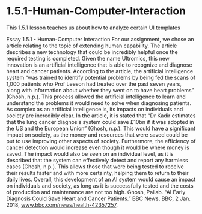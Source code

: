 # 1.5.1-Human-Computer-Interaction
This 1.5.1 lesson teaches us about how to analyze certain UI templates

Essay 
1.5.1 - Human-Computer Interaction
For our assignment, we chose an article relating to the topic of extending human capability. The article describes a new technology that could be incredibly helpful once the required testing is completed. Given the name Ultromics, this new innovation is an artificial intelligence that is able to recognize and diagnose heart and cancer patients. According to the article, the artificial intelligence system “was trained to identify potential problems by being fed the scans of 1,000 patients who Prof Leeson had treated over the past seven years, along with information about whether they went on to have heart problems” (Ghosh, n.p.). This process allowed the artificial intelligence to learn and understand the problems it would need to solve when diagnosing patients. As complex as an artificial intelligence is, its impacts on individuals and society are incredibly clear. In the article, it is stated that “Dr Kadir estimates that the lung cancer diagnosis system could save £10bn if it was adopted in the US and the European Union” (Ghosh, n.p.). This would have a significant impact on society, as the money and resources that were saved could be put to use improving other aspects of society. Furthermore, the efficiency of cancer detection would increase even though it would be where money is saved. The impact would also be seen on an individual level, as it is described that the system can effectively detect and report any harmless cases (Ghosh, n.p.). This allows those that were being tested to receive their results faster and with more certainty, helping them to return to their daily lives. Overall, this development of an AI system would cause an impact on individuals and society, as long as it is successfully tested and the costs of production and maintenance are not too high.
Ghosh, Pallab. “AI Early Diagnosis Could Save Heart and Cancer Patients.” BBC News, BBC, 2 Jan. 2018, www.bbc.com/news/health-42357257.

